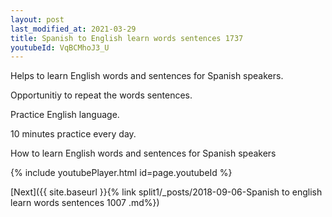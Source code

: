 ```yaml
---
layout: post
last_modified_at: 2021-03-29
title: Spanish to English learn words sentences 1737 
youtubeId: VqBCMhoJ3_U
---
```

 
 
Helps to learn English words and sentences for Spanish speakers.

Opportunitiy to repeat the words sentences. 

Practice English language. 
 
10 minutes practice every day. 
 
How to learn English words and sentences for Spanish speakers 
 
{% include youtubePlayer.html id=page.youtubeId %}
 
 
[Next]({{ site.baseurl }}{% link  split1/_posts/2018-09-06-Spanish to english learn words sentences 1007 .md%})
 

